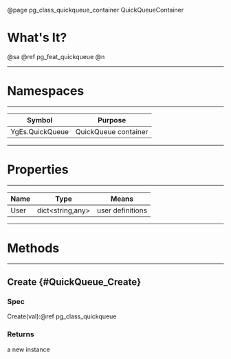 ﻿@page pg_class_quickqueue_container QuickQueueContainer

# What's It?

@sa @ref pg_feat_quickqueue @n

-----
# Namespaces

-----
| Symbol | Purpose |
|--------|---------|
| YgEs.QuickQueue | QuickQueue container |

-----
# Properties

-----
| Name | Type | Means |
|------|------|-------|
| User | dict<string,any> | user definitions |

-----
# Methods

-----
## Create {#QuickQueue_Create}

### Spec

Create(val):@ref pg_class_quickqueue

### Returns

a new instance
